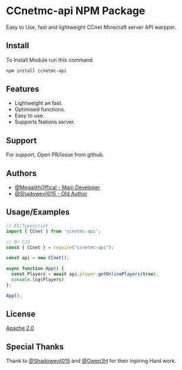 # CCnetmc-api NPM Package

Easy to Use, fast and lightweight CCnet Minecraft server API warpper.

## Install

To Install Module run this command

```bash
npm install ccnetmc-api
```

## Features

- Lightweight an fast.
- Optimised functions.
- Easy to use.
- Supports Nations server.


## Support

For support, Open PR/Issue from github.


## Authors

- [@MegalithOffical - Main Developer](https://www.github.com/MegalithOffical)
- [@Shadowevil015 - Old Author](https://github.com/Shadowevil015)


## Usage/Examples

```javascript
// ES/Typescript
import { CCnet } from 'ccnetmc-api';

// Or CJS
const { CCnet } = require("ccnetmc-api");

const api = new CCnet();

async function App() {
  const Players = await api.player.getOnlinePlayers(true);
  console.log(Players)
};

App();
```

## License

[Apache 2.0](https://choosealicense.com/licenses/mit/)

## Special Thanks 
Thank to [@Shadowevil015](https://github.com/Shadowevil015) and [@Owen3H](https://github.com/Owen3H) for their inpiring Hard work.
